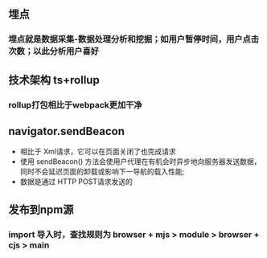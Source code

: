 ## 埋点
### 埋点就是数据采集-数据处理分析和挖掘；如用户暂停时间，用户点击次数；以此分析用户喜好

## 技术架构 ts+rollup
### rollup打包相比于webpack更加干净

## navigator.sendBeacon 
- 相比于 Xml请求，它可以在页面关闭了也完成请求
- 使用 sendBeacon() 方法会使用户代理在有机会时异步地向服务器发送数据，同时不会延迟页面的卸载或影响下一导航的载入性能;
- 数据是通过 HTTP POST请求发送的

## 发布到npm源 
### import 导入时，查找规则为 browser + mjs > module > browser + cjs > main